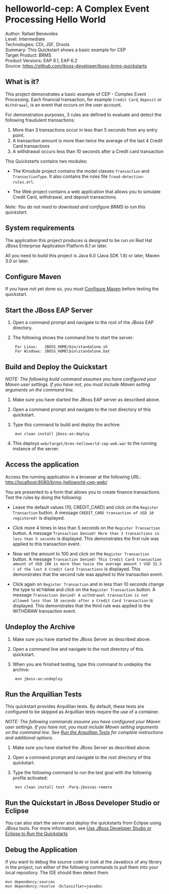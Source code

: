 helloworld-cep: A Complex Event Processing Hello World
======================================================
Author: Rafael Benevides  
Level: Intermediate  
Technologies: CDI, JSF, Drools  
Summary: This Quickstart shows a basic example for CEP  
Target Product: BRMS  
Product Versions: EAP 6.1, EAP 6.2  
Source: <https://github.com/jboss-developer/jboss-brms-quickstarts>  

What is it?
-----------

This project demonstrates a basic example of CEP - Complex Event Processing. Each financial transaction, for example `Credit Card`, `Deposit` or `Withdrawal`, is an event that occurs on the user account.

For demonstration purposes, 3 rules are defined to evaluate and detect the following fraudulent transactions:

1. More than 3 transactions occur in less than 5 seconds from any entry point.
2. A transaction amount is more than twice the average of the last 4 Credit Card transactions
3. A withdrawal occurs less than 10 seconds after a Credit card transaction


This Quickstarts contains two modules:

- The Kmodule project contains the model classes `Transaction` and `TransactionType`. It also contains the rules file `fraud-detection-rules.drl`.

- The Web project contains a web application that allows you to simulate Credit Card, withdrawal, and deposit transactions.

_Note: You do not need to download and configure BRMS to run this quickstart._


System requirements
-------------------

The application this project produces is designed to be run on Red Hat JBoss Enterprise Application Platform 6.1 or later.

All you need to build this project is Java 6.0 (Java SDK 1.6) or later, Maven 3.0 or later.


Configure Maven
---------------

If you have not yet done so, you must [Configure Maven](https://github.com/jboss-developer/jboss-developer-shared-resources/blob/master/guides/CONFIGURE_MAVEN.md#configure-maven-to-build-and-deploy-the-quickstarts) before testing the quickstart.


Start the JBoss EAP Server
----------------------

1. Open a command prompt and navigate to the root of the JBoss EAP directory.
2. The following shows the command line to start the server:

        For Linux:   JBOSS_HOME/bin/standalone.sh
        For Windows: JBOSS_HOME\bin\standalone.bat


Build and Deploy the Quickstart
-------------------------

_NOTE: The following build command assumes you have configured your Maven user settings. If you have not, you must include Maven setting arguments on the command line._

1. Make sure you have started the JBoss EAP server as described above.
2. Open a command prompt and navigate to the root directory of this quickstart.
3. Type this command to build and deploy the archive:

        mvn clean install jboss-as:deploy

4. This deploys `web/target/brms-helloworld-cep-web.war` to the running instance of the server.


Access the application
---------------------


Access the running application in a browser at the following URL:  <http://localhost:8080/brms-helloworld-cep-web/>

You are presented to a form that allows you to create finance transactions. Test the rules by doing the following:

- Leave the default values (10, CREDIT_CARD) and click on the `Register Transaction` button.
A message `CREDIT_CARD transaction of USD 10 registered!` is displayed.

- Click more 4 times in less than 5 seconds on the `Register Transaction` button.
A message `Transaction Denied! More than 3 transactions in less than 5 seconds` is displayed. This demonstrates the first rule was applied to this transaction event.

- Now set the amount to 100 and click on the `Register Transaction` button.
A message `Transaction Denied! This Credit Card transaction amount of USD 100 is more than twice the average amount ( USD 32.5 ) of the last 4 Credit Card Transactions` is displayed. This demonstrates that the second rule was applied to this transaction event.

- Click again on `Register Transaction` and in less than 10 seconds change the type to `WITHDRAW` and click on the `Register Transaction` button.
A message `Transaction Denied! A withdrawal transaction is not allowed less than 10 seconds after a Credit Card transaction` is displayed. This demonstrates that the third rule was applied to the WITHDRAW transaction event.


Undeploy the Archive
--------------------

1. Make sure you have started the JBoss Server as described above.
2. Open a command line and navigate to the root directory of this quickstart.
3. When you are finished testing, type this command to undeploy the archive:

        mvn jboss-as:undeploy


Run the Arquillian Tests
-------------------------

This quickstart provides Arquillian tests. By default, these tests are configured to be skipped as Arquillian tests require the use of a container.

_NOTE: The following commands assume you have configured your Maven user settings. If you have not, you must include Maven setting arguments on the command line. See [Run the Arquillian Tests](https://github.com/jboss-developer/jboss-developer-shared-resources/blob/master/guides/RUN_ARQUILLIAN_TESTS.md#run-the-arquillian-tests) for complete instructions and additional options._

1. Make sure you have started the JBoss Server as described above.
2. Open a command prompt and navigate to the root directory of this quickstart.
3. Type the following command to run the test goal with the following profile activated:

        mvn clean install test -Parq-jbossas-remote


Run the Quickstart in JBoss Developer Studio or Eclipse
-------------------------------------

You can also start the server and deploy the quickstarts from Eclipse using JBoss tools. For more information, see [Use JBoss Developer Studio or Eclipse to Run the Quickstarts](../README.md#use-jboss-developer-studio-or-eclipse-to-run-the-quickstarts)

Debug the Application
------------------------------------

If you want to debug the source code or look at the Javadocs of any library in the project, run either of the following commands to pull them into your local repository. The IDE should then detect them.

    mvn dependency:sources
    mvn dependency:resolve -Dclassifier=javadoc
